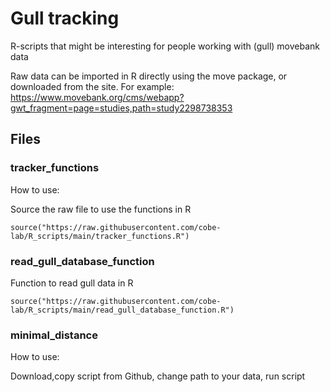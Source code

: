 # Gull tracking
R-scripts that might be interesting for people working with (gull) movebank data

Raw data can be imported in R directly using the move package, or downloaded from the site.
For example:
https://www.movebank.org/cms/webapp?gwt_fragment=page=studies,path=study2298738353 

## Files

### tracker_functions
How to use: 

Source the raw file to use the functions in R

```source("https://raw.githubusercontent.com/cobe-lab/R_scripts/main/tracker_functions.R")```

### read_gull_database_function

Function to read gull data in R 

```source("https://raw.githubusercontent.com/cobe-lab/R_scripts/main/read_gull_database_function.R")```

### minimal_distance
How to use:

Download,copy script from Github, change path to your data, run script
